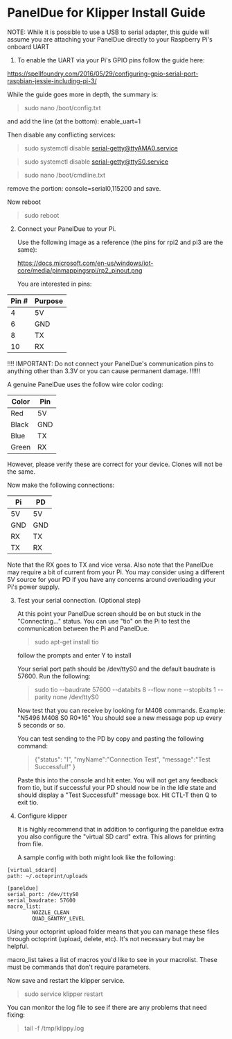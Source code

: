 PanelDue for Klipper Install Guide
====

NOTE:
While it is possible to use a USB to serial adapter, this guide will assume you
are attaching your PanelDue directly to your Raspberry Pi's onboard UART

1. To enable the UART via your Pi's GPIO pins follow the guide here: 

https://spellfoundry.com/2016/05/29/configuring-gpio-serial-port-raspbian-jessie-including-pi-3/

While the guide goes more in depth, the summary is:
> sudo nano /boot/config.txt

and add the line (at the bottom):
enable_uart=1

Then disable any conflicting services:
> sudo systemctl disable serial-getty@ttyAMA0.service

> sudo systemctl disable serial-getty@ttyS0.service

> sudo nano /boot/cmdline.txt

remove the portion: console=serial0,115200 and save.

Now reboot
> sudo reboot

2. Connect your PanelDue to your Pi.

   Use the following image as a reference (the pins for rpi2 and pi3 are the same):
   
   https://docs.microsoft.com/en-us/windows/iot-core/media/pinmappingsrpi/rp2_pinout.png
   
   You are interested in pins:
   
| Pin # | Purpose |
|-------|---------|
| 4     | 5V      |
|  6    | GND     |
| 8     | TX      |
| 10    | RX      |
   
   !!!! IMPORTANT: Do not connect your PanelDue's communication pins to anything other than 3.3V
   or you can cause permanent damage. !!!!!!
   
   A genuine PanelDue uses the follow wire color coding:
   
| Color  | Pin |
|--------|-----|
| Red    | 5V  |
|  Black | GND |
| Blue   | TX  |
| Green  | RX  |
   
   However, please verify these are correct for your device. Clones will not be the same.
   
   Now make the following connections:
   
| Pi  | PD  |
|-----|-----|
| 5V  | 5V  |
| GND | GND |
| RX  | TX  |
| TX  | RX  |
	
   Note that the RX goes to TX and vice versa.
   Also note that the PanelDue may require a bit of current from your Pi.
   You may consider using a different 5V source for your PD if you have any concerns around 
   overloading your Pi's power supply.
	
3. Test your serial connection. (Optional step)

   At this point your PanelDue screen should be on but stuck in the "Connecting..." status.
   You can use "tio" on the Pi to test the communication between the Pi and PanelDue.
   
   > sudo apt-get install tio
   
   follow the prompts and enter Y to install
   
   Your serial port path should be /dev/ttyS0 and the default baudrate is 57600.
   Run the following:
   
   > sudo tio --baudrate 57600 --databits 8 --flow none --stopbits 1 --parity none /dev/ttyS0
   
  	Now test that you can receive by looking for M408 commands.
	Example: "N5496 M408 S0 R0*16"
	You should see a new message pop up every 5 seconds or so.
	
	You can test sending to the PD by copy and pasting the following command:
	
    > {"status": "I", "myName":"Connection Test", "message":"Test Successful!" }
    
	Paste this into the console and hit enter. You will not get any feedback from tio,
	but if successful your PD should now be in the Idle state and should display
	a "Test Successful!" message box.
	Hit CTL-T then Q to exit tio.
	
4. Configure klipper

   It is highly recommend that in addition to configuring the paneldue extra you also configure the
   "virtual SD card" extra. This allows for printing from file.
   
   A sample config with both might look like the following:
 
~~~~
[virtual_sdcard]
path: ~/.octoprint/uploads

[paneldue]
serial_port: /dev/ttyS0
serial_baudrate: 57600
macro_list:
        NOZZLE_CLEAN
        QUAD_GANTRY_LEVEL
~~~~

   Using your octoprint upload folder means that you can manage these files through octoprint
   (upload, delete, etc). It's not necessary but may be helpful.
   
   macro_list takes a list of macros you'd like to see in your macrolist. These must be
   commands that don't require parameters.
   
   Now save and restart the klipper service.
   
   > sudo service klipper restart
   
   You can monitor the log file to see if there are any problems that need fixing:
   
   > tail -f /tmp/klippy.log
   
   

